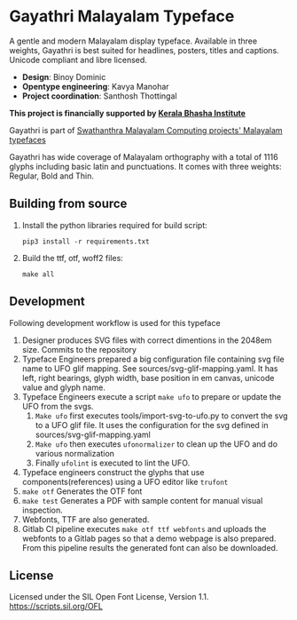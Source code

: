 Gayathri Malayalam Typeface
===========================
A gentle and modern Malayalam display typeface. Available in three weights, Gayathri is best suited for headlines, posters, titles and captions. Unicode compliant and libre licensed.

* **Design**: Binoy Dominic
* **Opentype engineering**: Kavya Manohar
* **Project coordination**: Santhosh Thottingal

**This project is financially supported by [Kerala Bhasha Institute](http://www.keralabhashainstitute.org/)**

Gayathri is part of [Swathanthra Malayalam Computing projects' Malayalam typefaces](https://smc.org.in/fonts)

Gayathri has wide coverage of Malayalam orthography with a total of 1116 glyphs including basic latin and punctuations. It comes with three weights: Regular, Bold and Thin.

Building from source
--------------------
1. Install the python libraries required for build script:
    ```
    pip3 install -r requirements.txt
    ```
2. Build the ttf, otf, woff2 files:
   ```
   make all
   ```

Development
-----------
Following development workflow is used for this typeface
1. Designer produces SVG files with correct dimentions in the 2048em size. Commits to the repository
2. Typeface Engineers prepared a big  configuration file containing svg file name to UFO glif mapping. See sources/svg-glif-mapping.yaml. It has left, right bearings, glyph width, base position in em canvas, unicode value and glyph name.
3. Typeface Engineers execute a script `make ufo` to prepare or update the UFO from the svgs.
   1. `Make ufo` first executes tools/import-svg-to-ufo.py to convert the svg to a UFO glif file. It uses the configuration for the svg defined in sources/svg-glif-mapping.yaml
   2. `Make ufo` then executes `ufonormalizer` to clean up the UFO and do various normalization
   3. Finally `ufolint` is executed to lint the UFO.
4. Typeface engineers construct the glyphs that use components(references) using a UFO editor like `trufont`
5. `make otf` Generates the OTF font
6. `make test` Generates a PDF with sample content for manual visual inspection.
7. Webfonts, TTF are also generated.
8. Gitlab CI pipeline executes `make otf ttf webfonts` and uploads the webfonts to a Gitlab pages so that a demo webpage is also prepared. From this pipeline results the generated font can also be downloaded.

License
-------
Licensed under the SIL Open Font License, Version 1.1. https://scripts.sil.org/OFL
